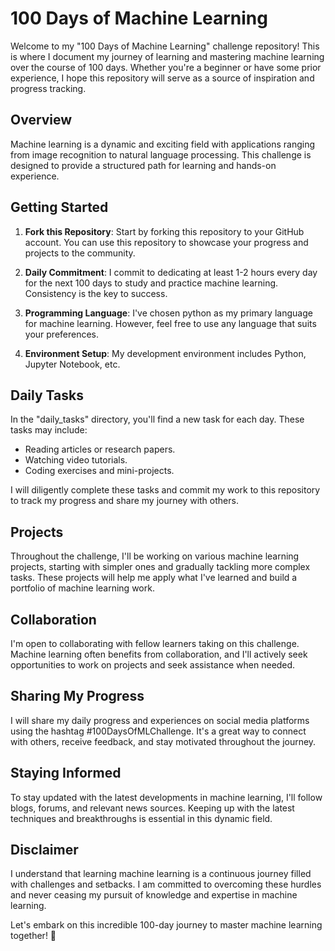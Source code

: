 # 100 Days of Machine Learning

Welcome to my "100 Days of Machine Learning" challenge repository! This is where I document my journey of learning and mastering machine learning over the course of 100 days. Whether you're a beginner or have some prior experience, I hope this repository will serve as a source of inspiration and progress tracking.

## Overview

Machine learning is a dynamic and exciting field with applications ranging from image recognition to natural language processing. This challenge is designed to provide a structured path for learning and hands-on experience.

## Getting Started

1. **Fork this Repository**: Start by forking this repository to your GitHub account. You can use this repository to showcase your progress and projects to the community.

2. **Daily Commitment**: I commit to dedicating at least 1-2 hours every day for the next 100 days to study and practice machine learning. Consistency is the key to success.

3. **Programming Language**: I've chosen python as my primary language for machine learning. However, feel free to use any language that suits your preferences.

4. **Environment Setup**: My development environment includes  Python, Jupyter Notebook, etc.

## Daily Tasks

In the "daily_tasks" directory, you'll find a new task for each day. These tasks may include:

- Reading articles or research papers.
- Watching video tutorials.
- Coding exercises and mini-projects.

I will diligently complete these tasks and commit my work to this repository to track my progress and share my journey with others.

## Projects

Throughout the challenge, I'll be working on various machine learning projects, starting with simpler ones and gradually tackling more complex tasks. These projects will help me apply what I've learned and build a portfolio of machine learning work.

## Collaboration

I'm open to collaborating with fellow learners taking on this challenge. Machine learning often benefits from collaboration, and I'll actively seek opportunities to work on projects and seek assistance when needed.

## Sharing My Progress

I will share my daily progress and experiences on social media platforms using the hashtag #100DaysOfMLChallenge. It's a great way to connect with others, receive feedback, and stay motivated throughout the journey.

## Staying Informed

To stay updated with the latest developments in machine learning, I'll follow blogs, forums, and relevant news sources. Keeping up with the latest techniques and breakthroughs is essential in this dynamic field.

## Disclaimer

I understand that learning machine learning is a continuous journey filled with challenges and setbacks. I am committed to overcoming these hurdles and never ceasing my pursuit of knowledge and expertise in machine learning.

Let's embark on this incredible 100-day journey to master machine learning together! 🚀
